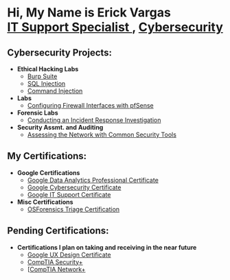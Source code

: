 <h1>Hi, My Name is Erick Vargas <br/><a href="https://github.com/EJVargas03">IT Support Specialist </a>, <a href="https://www.linkedin.com/in/erick-vargas-b67697203/">Cybersecurity </a></h1>

<h2> Cybersecurity Projects:</h2>

- <b>Ethical Hacking Labs</b>
  - [Burp Suite](https://drive.google.com/drive/u/1/folders/1peMfOviMKbyLujx7NTHwE_MlSILx-eU5)
  - [SQL Injection](https://drive.google.com/drive/u/1/folders/1peMfOviMKbyLujx7NTHwE_MlSILx-eU5)
  - [Command Injection](https://drive.google.com/drive/u/1/folders/1peMfOviMKbyLujx7NTHwE_MlSILx-eU5)
- <b>Labs</b>
  - [Configuring Firewall Interfaces with pfSense](https://drive.google.com/drive/u/1/folders/108Fo0vBGeecA5vsDMUmSWzKt9unHGLUR)
- <b>Forensic Labs</b>
  - [Conducting an Incident Response Investigation](https://drive.google.com/drive/u/1/folders/1VQCDY4ZQOWma9DFiGvI6BUCiJA9-W1Mb)
- <b>Security Assmt. and Auditing</b>
  - [Assessing the Network with Common Security Tools](https://drive.google.com/drive/u/1/folders/1aOkdWS7rZxxDb5NGAlJC2DQQn0FUzuRU)

<h2>My Certifications:</h2>

- <b>Google Certifications</b>
  - [Google Data Analytics Professional Certificate](https://coursera.org/verify/professional-cert/9VNAPZKK8CVV)
  - [Google Cybersecurity Certificate](https://coursera.org/verify/professional-cert/2ZBN4H2XDSGK)
  - [Google IT Support Certificate](https://www.credly.com/badges/c8284525-ec25-4669-afa3-8d0e3a977229)
- <b>Misc Certifications</b>
  - [OSForensics Triage Certification](https://drive.google.com/drive/u/1/folders/1qQkHQQ-79OczaPkNQvjHdP1DChlPLx4d)
 
<h2>Pending Certifications:</h2>

- <b>Certifications I plan on taking and receiving in the near future</b>
  - [Google UX Design Certificate](https://www.coursera.org/professional-certificates/google-ux-design?utm_medium=sem&utm_source=gg&utm_campaign=B2C_NAMER_google-ux-design_google_FTCOF_professional-certificates_country-US&campaignid=12512630840&adgroupid=118346521879&device=c&keyword=ux%20certification&matchtype=b&network=g&devicemodel=&adposition=&creativeid=650993753263&hide_mobile_promo&gclid=EAIaIQobChMI-sK1yeWSggMVtTjUAR0gMQFUEAAYAiAAEgIR2PD_BwE)
  - [CompTIA Security+](https://www.comptia.org/certifications/security)
  - [[CompTIA Network+](https://www.comptia.org/certifications/network)

